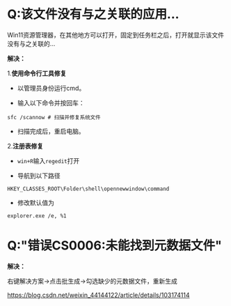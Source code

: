 # Q:该文件没有与之关联的应用...

Win11资源管理器，在其他地方可以打开，固定到任务栏之后，打开就显示该文件没有与之关联的...

**解决：**

1.**使用命令行工具修复**

- 以管理员身份运行cmd。

- 输入以下命令并按回车：

```shell
sfc /scannow # 扫描并修复系统文件
```

- 扫描完成后，重启电脑。

2.**注册表修复**

- `win+R`输入`regedit`打开

- 导航到以下路径

```shell
HKEY_CLASSES_ROOT\Folder\shell\opennewwindow\command
```

- 修改默认值为

```shell
explorer.exe /e, %1
```

# Q:"错误CS0006:未能找到元数据文件"

**解决：**

右键解决方案->点击批生成->勾选缺少的元数据文件，重新生成

https://blog.csdn.net/weixin_44144122/article/details/103174114
